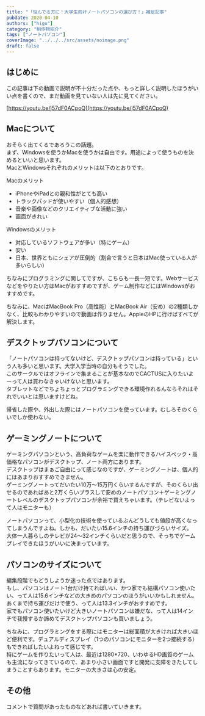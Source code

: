 ```yaml
---
title: "「悩んでる方に！大学生向けノートパソコンの選び方！」補足記事"
pubdate: 2020-04-10
authors: ["higu"]
category: "制作物紹介"
tags: ["ノートパソコン"]
coverImage: "../../../src/assets/noimage.png"
draft: false
---
```


## はじめに

この記事は下の動画で説明が不十分だった点や、もっと詳しく説明したほうがいい点を書くので、まだ動画を見ていない人は先に見てください。

[https://youtu.be/j57dF0ACpoQ](https://youtu.be/j57dF0ACpoQ)

## Macについて

おそらく出てくるであろうこの話題。  
まず、Windowsを使うかMacを使うかは自由です。用途によって使うものを決めるといいと思います。  
MacとWindowsそれぞれのメリットは以下のとおりです。

Macのメリット

- iPhoneやiPadとの親和性がとても高い
- トラックパッドが使いやすい（個人的感想）
- 音楽や画像などのクリエイティブな活動に強い
- 画面がきれい

Windowsのメリット

- 対応しているソフトウェアが多い（特にゲーム）
- 安い
- 日本、世界ともにシェアが圧倒的（割合で言うと日本はMac使っている人が多いらしい）

ちなみにプログラミングに関してですが、こちらも一長一短です。Webサービスなどをやりたい方はMacがおすすめですが、ゲーム制作などにはWindowsがおすすめです。  
  
ちなみに、MacはMacBook Pro（高性能）とMacBook Air（安め）の2種類しかなく、比較もわかりやすいので動画は作りません。AppleのHPに行けばすべてが解決します。

## デスクトップパソコンについて

「ノートパソコンは持ってないけど、デスクトップパソコンは持っている」という人も多いと思います。大学入学当時の自分もそうでした。  
このサークルではオフラインで集まることが基本なのでCACTUSに入りたいよーって人は買わなきゃいけないと思います。  
タブレットなどでちょちょっとプログラミングできる環境作れるんならそれはそれでいいとは思いますけどね。  
  
帰省した際や、外出した際にはノートパソコンを使っています。むしろそのくらいでしか使わない。

## ゲーミングノートについて

ゲーミングパソコンという、高負荷なゲームを楽に動作できるハイスペック・高価格なパソコンがデスクトップ、ノート両方にあります。  
デスクトップはまぁご自由にって感じなのですが、ゲーミングノートは、個人的にはあまりおすすめできません。  
ゲーミングノートってだいたい10万～15万円くらいするんですが、そのくらい出せるのであればあと2万くらいプラスして安めのノートパソコン＋ゲーミングノートレベルのデスクトップパソコンが余裕で買えちゃいます。（テレビないよって人はモニターも）  
  
ノートパソコンって、小型化の技術を使っているぶんどうしても値段が高くなってしまうんですよね。しかも、だいたい15.6インチの持ち運びづらいサイズ。  
大体一人暮らしのテレビが24～32インチくらいだと思うので、そっちでゲームプレイできたほうがいいに決まっています。

## パソコンのサイズについて

編集段階でもどうしようか迷った点ではあります。  
もし、パソコンはノート1台だけ持てればいい、かつ家でも結構パソコン使いたい、って人は15.6インチなどの大きめのパソコンのほうがいいかもしれません。  
あくまで持ち運びだけで使う、って人は13.3インチがおすすめです。  
家でもパソコン使いたいけど大きいノートパソコンは嫌だな、って人は14インチで我慢するか諦めてデスクトップパソコンも買いましょう。  
  
ちなみに、プログラミングをする際にはモニターは総面積が大きければ大きいほど便利です。デュアルディスプレイ（1つのパソコンにモニターを2つ接続する）もできればしたいよねって感じです。  
特にゲームを作りたいって人は、最近は1280\*720、いわゆるHD画質のゲームも主流になってきているので、あまり小さい画面ですと開発に支障をきたしてしまうことすらあります。モニターの大きさは心の安定。

## その他

コメントで質問があったものなどあれば書いていきます。
